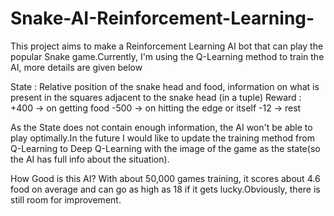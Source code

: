 # Snake-AI-Reinforcement-Learning-
This project aims to make a Reinforcement Learning AI bot that can play the popular Snake game.Currently, I'm using the Q-Learning method to train the AI, more details are given below

State : Relative position of the snake head and food, information on what is present in the squares adjacent to the snake head (in a tuple)
Reward : +400 -> on getting food
         -500 -> on hitting the edge or itself 
          -12 -> rest 

As the State does not contain enough information, the AI won't be able to play optimally.In the future I would like to update the training method from Q-Learning to Deep Q-Learning with the image of the game as the state(so the AI has full info about the situation).

How Good is this AI?
With about 50,000 games training, it scores about 4.6 food on average and can go as high as 18 if it gets lucky.Obviously, there is still room for improvement.
